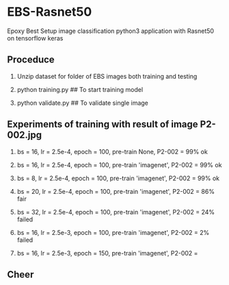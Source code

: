 # EBS-Rasnet50
Epoxy Best Setup image classification python3 application with Rasnet50 on tensorflow keras

## Proceduce

1. Unzip dataset for folder of EBS images both training and testing

2. python training.py ## To start training model

3. python validate.py ## To validate single image

## Experiments of training with result of image P2-002.jpg 

1. bs = 16, lr = 2.5e-4, epoch = 100, pre-train None, P2-002 = 99%   ok

2. bs = 16, lr = 2.5e-4, epoch = 100, pre-train 'imagenet', P2-002 = 99%   ok

3. bs = 8, lr = 2.5e-4, epoch = 100, pre-train 'imagenet', P2-002 = 99%   ok

4. bs = 20, lr = 2.5e-4, epoch = 100, pre-train 'imagenet', P2-002 = 86%   fair

5. bs = 32, lr = 2.5e-4, epoch = 100, pre-train 'imagenet', P2-002 = 24%   failed

6. bs = 16, lr = 2.5e-3, epoch = 100, pre-train 'imagenet', P2-002 = 2%   failed

7. bs = 16, lr = 2.5e-3, epoch = 150, pre-train 'imagenet', P2-002 = 

## Cheer
